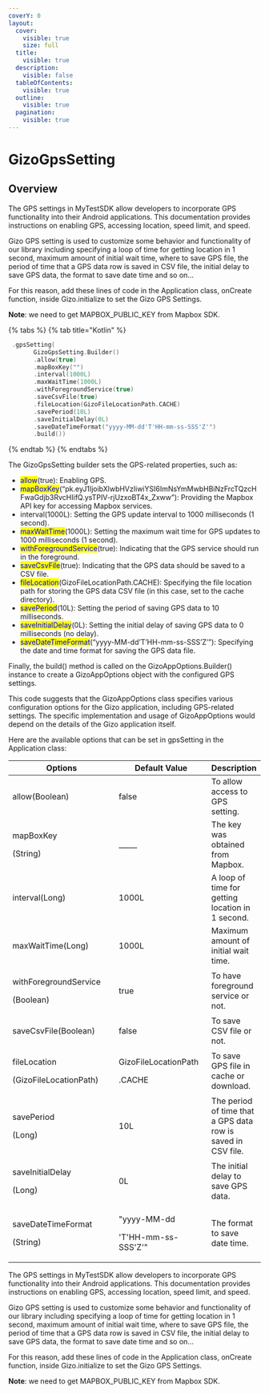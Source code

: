 ```yaml
---
coverY: 0
layout:
  cover:
    visible: true
    size: full
  title:
    visible: true
  description:
    visible: false
  tableOfContents:
    visible: true
  outline:
    visible: true
  pagination:
    visible: true
---
```


# GizoGpsSetting

## Overview

The GPS settings in MyTestSDK allow developers to incorporate GPS functionality into their Android applications. This documentation provides instructions on enabling GPS, accessing location, speed limit, and speed.

Gizo GPS setting is used to customize some behavior and functionality of our library including specifying a loop of time for getting location in 1 second, maximum amount of initial wait time, where to save GPS file, the period of time that a GPS data row is saved in CSV file, the initial delay to save GPS data, the format to save date time and so on...

For this reason, add these lines of code in the Application class, onCreate function, inside Gizo.initialize to set the Gizo GPS Settings.

**Note**: we need to get MAPBOX\_PUBLIC\_KEY from Mapbox SDK.

{% tabs %}
{% tab title="Kotlin" %}
```kts
 .gpsSetting(
       GizoGpsSetting.Builder()
       .allow(true)
       .mapBoxKey("")
       .interval(1000L)
       .maxWaitTime(1000L)
       .withForegroundService(true)
       .saveCsvFile(true)
       .fileLocation(GizoFileLocationPath.CACHE)
       .savePeriod(10L)
       .saveInitialDelay(0L)
       .saveDateTimeFormat("yyyy-MM-dd'T'HH-mm-ss-SSS'Z'")
       .build())
```
{% endtab %}
{% endtabs %}

The GizoGpsSetting builder sets the GPS-related properties, such as:

* <mark style="color:blue;">allow</mark>(true): Enabling GPS.
* <mark style="color:blue;">mapBoxKey</mark>(“pk.eyJ1IjoibXlwbHVzIiwiYSI6ImNsYmMwbHBiNzFrcTQzcHFwaGdjb3RvcHIifQ.ysTPIV-rjUzxoBT4x\_Zxww”): Providing the Mapbox API key for accessing Mapbox services.
* interval(1000L): Setting the GPS update interval to 1000 milliseconds (1 second). &#x20;
* <mark style="color:blue;">maxWaitTime</mark>(1000L): Setting the maximum wait time for GPS updates to 1000 milliseconds (1 second).&#x20;
* &#x20;<mark style="color:blue;">withForegroundService</mark>(true): Indicating that the GPS service should run in the foreground.
* &#x20;<mark style="color:blue;">saveCsvFile</mark>(true): Indicating that the GPS data should be saved to a CSV file.
* &#x20;<mark style="color:blue;">fileLocation</mark>(GizoFileLocationPath.CACHE): Specifying the file location path for storing the GPS data CSV file (in this case, set to the cache directory).
* <mark style="color:blue;">savePeriod</mark>(10L): Setting the period of saving GPS data to 10 milliseconds.&#x20;
* <mark style="color:blue;">saveInitialDelay</mark>(0L): Setting the initial delay of saving GPS data to 0 milliseconds (no delay).
* <mark style="color:blue;">saveDateTimeFormat</mark>(“yyyy-MM-dd’T’HH-mm-ss-SSS’Z’”): Specifying the date and time format for saving the GPS data file.

Finally, the build() method is called on the GizoAppOptions.Builder() instance to create a GizoAppOptions object with the configured GPS settings.

This code suggests that the GizoAppOptions class specifies various configuration options for the Gizo application, including GPS-related settings. The specific implementation and usage of GizoAppOptions would depend on the details of the Gizo application itself.



&#x20;Here are the available options that can be set in gpsSetting in the Application class:

<table><thead><tr><th width="253.33333333333331">Options</th><th width="196">Default Value</th><th>Description</th></tr></thead><tbody><tr><td>allow(Boolean)</td><td>false</td><td>To allow access to GPS setting.</td></tr><tr><td><p>mapBoxKey</p><p>(String)</p></td><td>_____</td><td>The key was obtained from Mapbox.</td></tr><tr><td>interval(Long)</td><td>1000L</td><td>A loop of time for getting location in 1 second.</td></tr><tr><td>maxWaitTime(Long)</td><td>1000L</td><td>Maximum amount of initial wait time. </td></tr><tr><td><p>withForegroundService</p><p>(Boolean)</p></td><td>true</td><td>To have foreground service or not.</td></tr><tr><td>saveCsvFile(Boolean)</td><td>false</td><td>To save CSV file or not.</td></tr><tr><td><p>fileLocation</p><p>(GizoFileLocationPath)</p></td><td><p>GizoFileLocationPath</p><p>.CACHE</p></td><td>To save GPS file in cache or download.</td></tr><tr><td><p>savePeriod</p><p>(Long)</p></td><td>10L</td><td>The period of time that a GPS data row is saved in CSV file.</td></tr><tr><td><p>saveInitialDelay</p><p>(Long)</p></td><td>0L</td><td>The initial delay to save GPS data.</td></tr><tr><td><p>saveDateTimeFormat</p><p>(String)</p></td><td><p>"yyyy-MM-dd</p><p>'T'HH-mm-ss-SSS'Z'"</p></td><td>The format to save date time.</td></tr></tbody></table>

The GPS settings in MyTestSDK allow developers to incorporate GPS functionality into their Android applications. This documentation provides instructions on enabling GPS, accessing location, speed limit, and speed.

Gizo GPS setting is used to customize some behavior and functionality of our library including specifying a loop of time for getting location in 1 second, maximum amount of initial wait time, where to save GPS file, the period of time that a GPS data row is saved in CSV file, the initial delay to save GPS data, the format to save date time and so on...

For this reason, add these lines of code in the Application class, onCreate function, inside Gizo.initialize to set the Gizo GPS Settings.

**Note**: we need to get MAPBOX\_PUBLIC\_KEY from Mapbox SDK.



&#x20;
